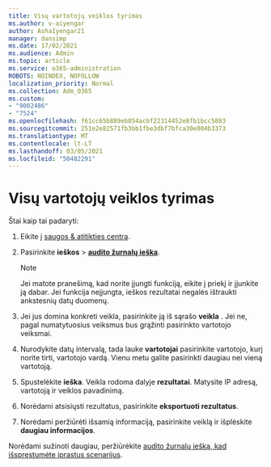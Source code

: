 ```yaml
---
title: Visų vartotojų veiklos tyrimas
ms.author: v-aiyengar
author: AshaIyengar21
manager: dansimp
ms.date: 17/02/2021
ms.audience: Admin
ms.topic: article
ms.service: o365-administration
ROBOTS: NOINDEX, NOFOLLOW
localization_priority: Normal
ms.collection: Adm_O365
ms.custom:
- "9002486"
- "7524"
ms.openlocfilehash: f61cc65b889eb854acbf22314452e8fb1bcc5883
ms.sourcegitcommit: 251e2e82571fb3bb1fbe3dbf7bfca30e004b3373
ms.translationtype: MT
ms.contentlocale: lt-LT
ms.lasthandoff: 03/05/2021
ms.locfileid: "50482291"
---
```

# <a name="investigate-all-the-users-activities"></a>Visų vartotojų veiklos tyrimas

Štai kaip tai padaryti:

1. Eikite į [saugos & atitikties centrą](https://go.microsoft.com/fwlink/p/?linkid=2077143).
1. Pasirinkite **ieškos**  >  **[audito žurnalų ieška](https://go.microsoft.com/fwlink/?linkid=2103759)**.
    > [!NOTE]
    > Jei matote pranešimą, kad norite įjungti funkciją, eikite į priekį ir įjunkite ją dabar. Jei funkcija neįjungta, ieškos rezultatai negalės ištraukti ankstesnių datų duomenų.

1. Jei jus domina konkreti veikla, pasirinkite ją iš sąrašo **veikla** . Jei ne, pagal numatytuosius veiksmus bus grąžinti pasirinkto vartotojo veiksmai.
1. Nurodykite datų intervalą, tada lauke **vartotojai** pasirinkite vartotojo, kurį norite tirti, vartotojo vardą. Vienu metu galite pasirinkti daugiau nei vieną vartotoją.
1. Spustelėkite **ieška**. Veikla rodoma dalyje **rezultatai**. Matysite IP adresą, vartotoją ir veiklos pavadinimą.
1. Norėdami atsisiųsti rezultatus, pasirinkite **eksportuoti rezultatus**.
1. Norėdami peržiūrėti išsamią informaciją, pasirinkite veiklą ir išplėskite **daugiau informacijos**.

Norėdami sužinoti daugiau, peržiūrėkite [audito žurnalų iešką, kad išspręstumėte įprastus scenarijus](https://go.microsoft.com/fwlink/?linkid=2103944).
